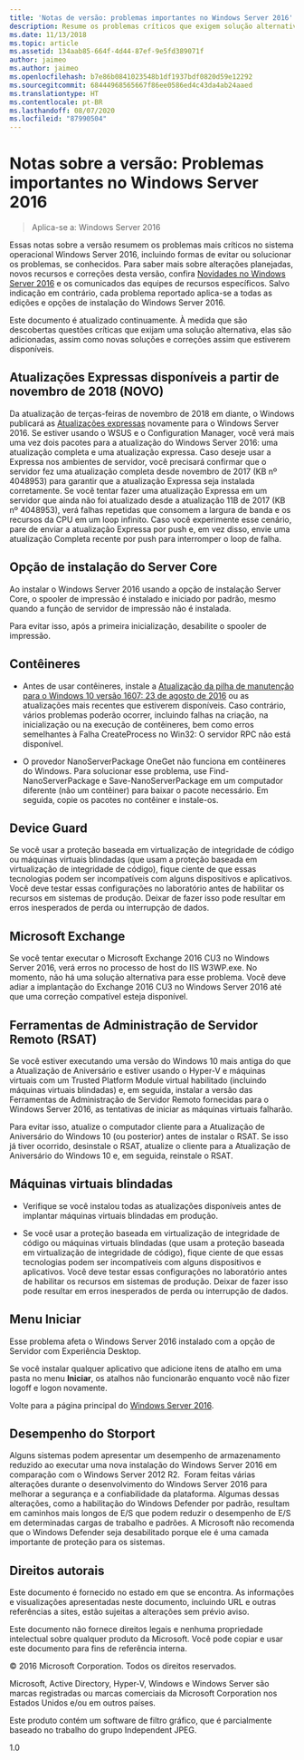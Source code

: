 ```yaml
---
title: 'Notas de versão: problemas importantes no Windows Server 2016'
description: Resume os problemas críticos que exigem solução alternativa para evitar falhas, congelamento, falha de instalação e perda de dados.
ms.date: 11/13/2018
ms.topic: article
ms.assetid: 134aab85-664f-4d44-87ef-9e5fd389071f
author: jaimeo
ms.author: jaimeo
ms.openlocfilehash: b7e86b0841023548b1df1937bdf0820d59e12292
ms.sourcegitcommit: 68444968565667f86ee0586ed4c43da4ab24aaed
ms.translationtype: HT
ms.contentlocale: pt-BR
ms.lasthandoff: 08/07/2020
ms.locfileid: "87990504"
---
```

# <a name="release-notes-important-issues-in-windows-server-2016"></a>Notas sobre a versão: Problemas importantes no Windows Server 2016

>Aplica-se a: Windows Server 2016

Essas notas sobre a versão resumem os problemas mais críticos no sistema operacional Windows Server 2016, incluindo formas de evitar ou solucionar os problemas, se conhecidos. Para saber mais sobre alterações planejadas, novos recursos e correções desta versão, confira [Novidades no Windows Server 2016](whats-new-in-windows-server-2016.md) e os comunicados das equipes de recursos específicos. Salvo indicação em contrário, cada problema reportado aplica-se a todas as edições e opções de instalação do Windows Server 2016.

Este documento é atualizado continuamente. À medida que são descobertas questões críticas que exijam uma solução alternativa, elas são adicionadas, assim como novas soluções e correções assim que estiverem disponíveis.

## <a name="express-updates-available-starting-in-november-2018-new"></a>Atualizações Expressas disponíveis a partir de novembro de 2018 (NOVO)

Da atualização de terças-feiras de novembro de 2018 em diante, o Windows publicará as [Atualizações expressas](express-updates.md) novamente para o Windows Server 2016. Se estiver usando o WSUS e o Configuration Manager, você verá mais uma vez dois pacotes para a atualização do Windows Server 2016: uma atualização completa e uma atualização expressa. Caso deseje usar a Expressa nos ambientes de servidor, você precisará confirmar que o servidor fez uma atualização completa desde novembro de 2017 (KB nº 4048953) para garantir que a atualização Expressa seja instalada corretamente. Se você tentar fazer uma atualização Expressa em um servidor que ainda não foi atualizado desde a atualização 11B de 2017 (KB nº 4048953), verá falhas repetidas que consomem a largura de banda e os recursos da CPU em um loop infinito. Caso você experimente esse cenário, pare de enviar a atualização Expressa por push e, em vez disso, envie uma atualização Completa recente por push para interromper o loop de falha.

## <a name="server-core-installation-option"></a>Opção de instalação do Server Core

[comment]: # (ID: 370; Remetente: amason; estado: aprovado)

Ao instalar o Windows Server 2016 usando a opção de instalação Server Core, o spooler de impressão é instalado e iniciado por padrão, mesmo quando a função de servidor de impressão não é instalada.

Para evitar isso, após a primeira inicialização, desabilite o spooler de impressão.

## <a name="containers"></a>Contêineres

[comment]: # (ID: 371; Remetente: taylorb; estado: aprovado)
- Antes de usar contêineres, instale a [Atualização da pilha de manutenção para o Windows 10 versão 1607: 23 de agosto de 2016](https://support.microsoft.com/kb/3176936) ou as atualizações mais recentes que estiverem disponíveis. Caso contrário, vários problemas poderão ocorrer, incluindo falhas na criação, na inicialização ou na execução de contêineres, bem como erros semelhantes à Falha CreateProcess no Win32: O servidor RPC não está disponível.

[comment]: # (ID: 373; Remetente: plang; estado: aprovado)
- O provedor NanoServerPackage OneGet não funciona em contêineres do Windows. Para solucionar esse problema, use Find-NanoServerPackage e Save-NanoServerPackage em um computador diferente (não um contêiner) para baixar o pacote necessário. Em seguida, copie os pacotes no contêiner e instale-os.

## <a name="device-guard"></a>Device Guard

[comment]: # (ID: 369; Remetente: nirb; estado: aprovado)
Se você usar a proteção baseada em virtualização de integridade de código ou máquinas virtuais blindadas (que usam a proteção baseada em virtualização de integridade de código), fique ciente de que essas tecnologias podem ser incompatíveis com alguns dispositivos e aplicativos. Você deve testar essas configurações no laboratório antes de habilitar os recursos em sistemas de produção. Deixar de fazer isso pode resultar em erros inesperados de perda ou interrupção de dados.

## <a name="microsoft-exchange"></a>Microsoft Exchange

[comment]: # (ID: 375; Remetente: wgries; estado: aprovado)
Se você tentar executar o Microsoft Exchange 2016 CU3 no Windows Server 2016, verá erros no processo de host do IIS W3WP.exe. No momento, não há uma solução alternativa para esse problema. Você deve adiar a implantação do Exchange 2016 CU3 no Windows Server 2016 até que uma correção compatível esteja disponível.

## <a name="remote-server-administration-tools-rsat"></a>Ferramentas de Administração de Servidor Remoto (RSAT)

[comment]: # (ID: 374; Remetente: ryanpu; estado: aprovado)
Se você estiver executando uma versão do Windows 10 mais antiga do que a Atualização de Aniversário e estiver usando o Hyper-V e máquinas virtuais com um Trusted Platform Module virtual habilitado (incluindo máquinas virtuais blindadas) e, em seguida, instalar a versão das Ferramentas de Administração de Servidor Remoto fornecidas para o Windows Server 2016, as tentativas de iniciar as máquinas virtuais falharão.

Para evitar isso, atualize o computador cliente para a Atualização de Aniversário do Windows 10 (ou posterior) antes de instalar o RSAT. Se isso já tiver ocorrido, desinstale o RSAT, atualize o cliente para a Atualização de Aniversário do Windows 10 e, em seguida, reinstale o RSAT.

## <a name="shielded-virtual-machines"></a>Máquinas virtuais blindadas

[comment]: # (ID: 369; Remetente: nirb; estado: aprovado)
- Verifique se você instalou todas as atualizações disponíveis antes de implantar máquinas virtuais blindadas em produção.

- Se você usar a proteção baseada em virtualização de integridade de código ou máquinas virtuais blindadas (que usam a proteção baseada em virtualização de integridade de código), fique ciente de que essas tecnologias podem ser incompatíveis com alguns dispositivos e aplicativos. Você deve testar essas configurações no laboratório antes de habilitar os recursos em sistemas de produção. Deixar de fazer isso pode resultar em erros inesperados de perda ou interrupção de dados.

## <a name="start-menu"></a>Menu Iniciar

[comment]: # (ID: 372; Remetente: samli; estado: aprovado)
Esse problema afeta o Windows Server 2016 instalado com a opção de Servidor com Experiência Desktop.

Se você instalar qualquer aplicativo que adicione itens de atalho em uma pasta no menu **Iniciar**, os atalhos não funcionarão enquanto você não fizer logoff e logon novamente.

Volte para a página principal do [Windows Server 2016](../index.yml).

## <a name="storport-performance"></a>Desempenho do Storport

Alguns sistemas podem apresentar um desempenho de armazenamento reduzido ao executar uma nova instalação do Windows Server 2016 em comparação com o Windows Server 2012 R2.  Foram feitas várias alterações durante o desenvolvimento do Windows Server 2016 para melhorar a segurança e a confiabilidade da plataforma. Algumas dessas alterações, como a habilitação do Windows Defender por padrão, resultam em caminhos mais longos de E/S que podem reduzir o desempenho de E/S em determinadas cargas de trabalho e padrões. A Microsoft não recomenda que o Windows Defender seja desabilitado porque ele é uma camada importante de proteção para os sistemas. 

## <a name="copyright"></a>Direitos autorais

Este documento é fornecido no estado em que se encontra. As informações e visualizações apresentadas neste documento, incluindo URL e outras referências a sites, estão sujeitas a alterações sem prévio aviso.

Este documento não fornece direitos legais e nenhuma propriedade intelectual sobre qualquer produto da Microsoft. Você pode copiar e usar este documento para fins de referência interna.

&copy; 2016 Microsoft Corporation. Todos os direitos reservados.

Microsoft, Active Directory, Hyper-V, Windows e Windows Server são marcas registradas ou marcas comerciais da Microsoft Corporation nos Estados Unidos e/ou em outros países.

Este produto contém um software de filtro gráfico, que é parcialmente baseado no trabalho do grupo Independent JPEG.

1.0